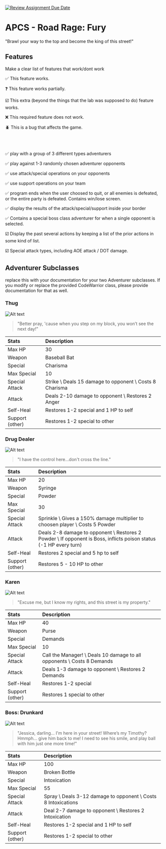 [![Review Assignment Due Date](https://classroom.github.com/assets/deadline-readme-button-22041afd0340ce965d47ae6ef1cefeee28c7c493a6346c4f15d667ab976d596c.svg)](https://classroom.github.com/a/KprAwj1n)
# APCS - Road Rage: Fury

"Brawl your way to the top and become the king of this street!"

## Features

Make a clear list of features that work/dont work

:white_check_mark: This feature works.

:question: This feature works partially.

:ballot_box_with_check: This extra (beyond the things that the lab was supposed to do) feature works.

:x: This required feature does not work.

:beetle: This is a bug that affects the game.

<br/><br/>

:white_check_mark: play with a group of 3 different types adventurers

:white_check_mark: play against 1-3 randomly chosen adventurer opponents

:white_check_mark: use attack/special operations on your opponents

:white_check_mark: use support operations on your team

:white_check_mark: program ends when the user choosed to quit, or all enemies is defeated, or the entire party is defeated. Contains win/lose screen.

:white_check_mark: display the results of the attack/special/support inside your border

:white_check_mark: Contains a special boss class adventurer for when a single opponent is selected.

:ballot_box_with_check: Display the past several actions by keeping a list of the prior actions in some kind of list.

:ballot_box_with_check: Special attack types, including AOE attack / DOT damage.


## Adventurer Subclasses

replace this with your documentation for your two Adventurer subclasses. If you modify or replace the provided CodeWarrior class, please provide documentation for that as well.


### Thug
![Alt text](thug.png?raw=true "Title" )
> "Better pray, 'cause when you step on my block, you won’t see the next day!"

| Stats | Description |
| :---- | :---------- |
| Max HP | 30 |
| Weapon | Baseball Bat |
| Special | Charisma |
| Max Special | 10 |
| Special Attack | Strike \ Deals 15 damage to opponent \ Costs 8 Charisma|
| Attack | Deals 2-10 damage to opponent \ Restores 2 Anger |
| Self-Heal | Restores 1-2 special and 1 HP to self |
| Support (other) | Restores 1-2 special to other |


### Drug Dealer

![Alt text](drugdealer.png?raw=true "Title" )
> "I have the control here...don't cross the line."

| Stats | Description |
| :---- | :---------- |
| Max HP | 20 |
| Weapon | Syringe |
| Special | Powder |
| Max Special | 30 |
| Special Attack | Sprinkle \ Gives a 150% damage multiplier to choosen player \ Costs 5 Powder |
| Attack | Deals 2-8 damage to opponent \ Restores 2 Powder \ If opponent is Boss, inflicts poison status (-1 HP every turn)|
| Self-Heal | Restores 2 special and 5 hp to self |
| Support (other) | Restores 5 - 10 HP to other |

### Karen

![Alt text](karen.png?raw=true "Title" )
> "Excuse me, but I know my rights, and this street is my property."

| Stats | Description |
| :---- | :---------- |
| Max HP | 40 |
| Weapon | Purse |
| Special | Demands |
| Max Special | 10 |
| Special Attack | Call the Manager! \ Deals 10 damage to all opponents \ Costs 8 Demands |
| Attack | Deals 1-3 damage to opponent \ Restores 2 Demands |
| Self-Heal | Restores 1-2 special |
| Support (other) | Restores 1 special to other |

### Boss: Drunkard

![Alt text](drunkard.png?raw=true "Title" )
> "Jessica, darling... I'm here in your street! Where’s my Timothy? Hmmph... give him back to me! I need to see his smile, and play ball with him just one more time!"

| Stats | Description |
| :---- | :---------- |
| Max HP | 100 |
| Weapon | Broken Bottle |
| Special | Intoxication |
| Max Special | 55 |
| Special Attack | Spray \ Deals 3-12 damage to opponent \ Costs 8 Intoxications |
| Attack | Deal 2-7 damage to opponent \ Restores 2 Intoxication |
| Self-Heal | Restores 1-2 special and 1 HP to self |
| Support (other) | Restores 1-2 special to other |
